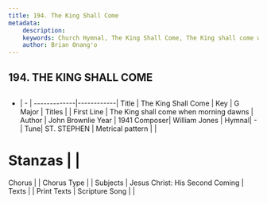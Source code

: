 ```yaml
---
title: 194. The King Shall Come
metadata:
    description: 
    keywords: Church Hymnal, The King Shall Come, The King shall come when morning dawns, 
    author: Brian Onang'o
---
```



## 194. THE KING SHALL COME

```txt

```

- |   -  |
-------------|------------|
Title | The King Shall Come |
Key | G Major |
Titles |  |
First Line | The King shall come when morning dawns |
Author | John Brownlie
Year | 1941
Composer| William Jones |
Hymnal|  - |
Tune| ST. STEPHEN |
Metrical pattern | |
# Stanzas |  |
Chorus |  |
Chorus Type |  |
Subjects | Jesus Christ: His Second Coming |
Texts |  |
Print Texts | 
Scripture Song |  |
  
